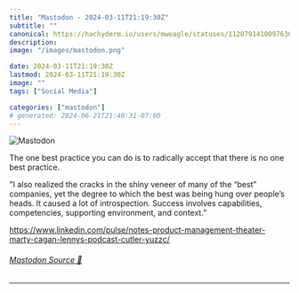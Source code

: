 ```yaml
---
title: "Mastodon - 2024-03-11T21:19:30Z"
subtitle: ""
canonical: https://hachyderm.io/users/mweagle/statuses/112079141009763083
description:
image: "/images/mastodon.png"

date: 2024-03-11T21:19:30Z
lastmod: 2024-03-11T21:19:30Z
image: ""
tags: ["Social Media"]

categories: ["mastodon"]
# generated: 2024-06-21T21:40:31-07:00
---
```

![Mastodon](/images/mastodon.png)

<p>The one best practice you can do is to radically accept that there is no one best practice.</p><p>&quot;I also realized the cracks in the shiny veneer of many of the “best” companies, yet the degree to which the best was being hung over people’s heads. It caused a lot of introspection. Success involves capabilities, competencies, supporting environment, and context.”</p><p><a href="https://www.linkedin.com/pulse/notes-product-management-theater-marty-cagan-lennys-podcast-cutler-yuzzc/" target="_blank" rel="nofollow noopener noreferrer" translate="no"><span class="invisible">https://www.</span><span class="ellipsis">linkedin.com/pulse/notes-produ</span><span class="invisible">ct-management-theater-marty-cagan-lennys-podcast-cutler-yuzzc/</span></a></p>


###### [Mastodon Source 🐘](https://hachyderm.io/@mweagle/112079141009763083)

___

